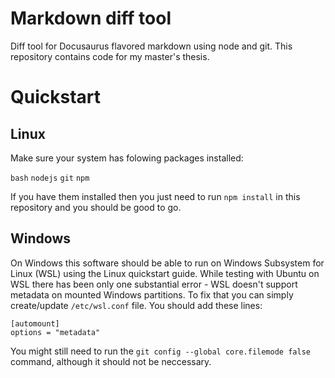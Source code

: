 # Markdown diff tool
Diff tool for Docusaurus flavored markdown using node and git. This repository contains code for my master's thesis.

# Quickstart
## Linux
Make sure your system has folowing packages installed:

`bash` `nodejs` `git` `npm`

If you have them installed then you just need to run `npm install` in this repository and you should be good to go.

## Windows
On Windows this software should be able to run on Windows Subsystem for Linux (WSL) using the Linux quickstart guide. While testing with Ubuntu on WSL there has been only one substantial error - WSL doesn't support metadata on mounted Windows partitions. To fix that you can simply create/update `/etc/wsl.conf` file. You should add these lines:

```
[automount]
options = "metadata"
```

You might still need to run the `git config --global core.filemode false` command, although it should not be neccessary.

